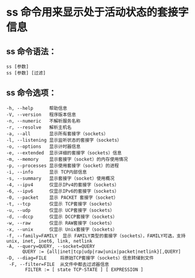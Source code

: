 
# ss 命令用来显示处于活动状态的套接字信息

## ss 命令语法：

    ss [参数]
    ss [参数] [过滤]

## ss 命令选项：

    -h, --help      帮助信息
    -V, --version   程序版本信息
    -n, --numeric   不解析服务名称
    -r, --resolve   解析主机名
    -a, --all       显示所有套接字（sockets）
    -l, --listening 显示监听状态的套接字（sockets）
    -o, --options   显示计时器信息
    -e, --extended  显示详细的套接字（sockets）信息
    -m, --memory    显示套接字（socket）的内存使用情况
    -p, --processes 显示使用套接字（socket）的进程
    -i, --info      显示 TCP内部信息
    -s, --summary   显示套接字（socket）使用概况
    -4, --ipv4      仅显示IPv4的套接字（sockets）
    -6, --ipv6      仅显示IPv6的套接字（sockets）
    -0, --packet    显示 PACKET 套接字（socket）
    -t, --tcp       仅显示 TCP套接字（sockets）
    -u, --udp       仅显示 UCP套接字（sockets）
    -d, --dccp      仅显示 DCCP套接字（sockets）
    -w, --raw       仅显示 RAW套接字（sockets）
    -x, --unix      仅显示 Unix套接字（sockets）
    -f, --family=FAMILY  显示 FAMILY类型的套接字（sockets），FAMILY可选，支持  unix, inet, inet6, link, netlink
    -A, --query=QUERY, --socket=QUERY
          QUERY := {all|inet|tcp|udp|raw|unix|packet|netlink}[,QUERY]
    -D, --diag=FILE     将原始TCP套接字（sockets）信息转储到文件
     -F, --filter=FILE  从文件中都去过滤器信息
           FILTER := [ state TCP-STATE ] [ EXPRESSION ]
